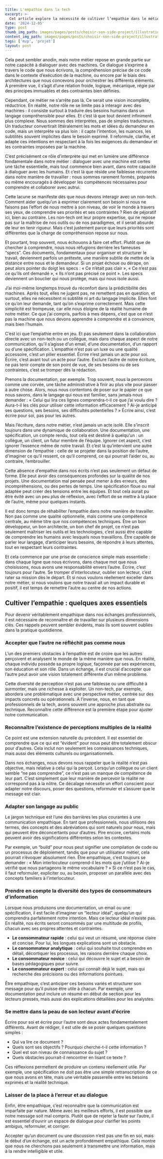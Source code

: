 ```yaml
---
title: L'empathie dans la tech
excerpt: >-
  Cet article explore la nécessité de cultiver l’empathie dans le métier de la tech, en soulignant l’importance de comprendre l’autre pour mieux communiquer, rédiger et collaborer, que ce soit avec des humains ou des machines.
date: '2024-12-05'
type: post
thumb_img_path: images/pages/posts/choisir-son-side-project/illustration.jpeg
content_img_path: images/pages/posts/choisir-son-side-project/illustration.jpeg
tags: ['mvp', 'projet']
layout: post
---
```

Cela peut sembler anodin, mais notre métier repose en grande partie sur notre capacité à dialoguer avec des machines. Ce dialogue s’exprime à travers le code que nous écrivons, la compréhension précise de ce code dans le contexte d’exécution de la machine, ou encore par le biais des architectures que nous concevons pour orchestrer les différents éléments. À première vue, il s’agit d’une relation froide, logique, mécanique, régie par des principes immuables et des contraintes bien définies.

Cependant, ce métier ne s’arrête pas là. Ce serait une vision incomplète, réductrice. En réalité, notre rôle ne se limite pas à interagir avec des machines : il consiste surtout à traduire des besoins humains dans un langage compréhensible pour elles. Et c’est là que tout devient infiniment plus complexe. Nous sommes des interprètes, pas de simples traducteurs. Un traducteur convertirait littéralement les mots et idées du demandeur en code, mais un interprète va plus loin : il capte l’intention, les nuances, les subtilités souvent implicites dans le besoin exprimé. Il reformule, clarifie, et adapte ces intentions en respectant à la fois les exigences du demandeur et les contraintes imposées par la machine.

C’est précisément ce rôle d’interprète qui met en lumière une différence fondamentale dans notre métier : dialoguer avec une machine est certes une tâche essentielle, mais tout commence bien avant, dans notre capacité à dialoguer avec les humains. Et c’est là que réside une faiblesse récurrente dans notre manière de travailler : nous sommes rarement formés, préparés ou même encouragés à développer les compétences nécessaires pour comprendre et collaborer avec autrui.

Cette lacune se manifeste dès que nous devons interagir avec un non-tech. Comment aider quelqu’un à exprimer clairement son besoin si nous ne faisons pas l’effort de nous mettre à son niveau, de voir le monde à travers ses yeux, de comprendre ses priorités et ses contraintes ? Rien de péjoratif ici, bien au contraire. Les non-tech ont leur propre expertise, qui ne repose pas sur la maîtrise de nos outils ou de nos paradigmes, et il serait absurde de leur en tenir rigueur. Mais c’est justement parce que leurs priorités sont différentes que la charge de compréhension repose sur nous.

Et pourtant, trop souvent, nous échouons à faire cet effort. Plutôt que de chercher à comprendre, nous nous réfugions derrière les fameuses “specs”. Ces documents, fondamentaux pour organiser et structurer le travail, deviennent parfois un prétexte, une manière subtile de mettre de la distance entre nous et le demandeur. Si un projet échoue ou dérape, on peut alors pointer du doigt les specs : « Ce n’était pas clair », « Ce n’est pas ce qu’ils ont demandé », « Ils n’ont pas précisé ce point ». Les specs deviennent un bouclier qui nous protège, mais qui nous isole aussi.

J’ai moi-même longtemps trouvé du réconfort dans la prédictibilité des machines. Après tout, elles ne jugent pas, ne remettent pas en question, et surtout, elles ne nécessitent ni subtilité ni art du langage implicite. Elles font ce qu’on leur demande, tant qu’on s’exprime correctement. Mais cette simplicité est trompeuse, car elle nous éloigne de la réalité humaine de notre métier. Ce que j’ai compris, parfois à mes dépens, c’est que ce n’est pas la machine que nous devons apprendre à comprendre et à convaincre, mais bien l’humain.

C’est ici que l’empathie entre en jeu. Et pas seulement dans la collaboration directe avec un non-tech ou un collègue, mais dans chaque aspect de notre communication, qu’il s’agisse d’un email, d’une documentation, d’un rapport ou d’une spécification. L’empathie n’est pas un luxe ou une qualité accessoire, c’est un pilier essentiel. Écrire n’est jamais un acte pour soi. Écrire, c’est avant tout un acte pour l’autre. Exclure l’autre de notre écriture, ne pas tenir compte de son point de vue, de ses besoins ou de ses contraintes, c’est se tromper dès la rédaction.

Prenons la documentation, par exemple. Trop souvent, nous la percevons comme une corvée, une tâche administrative à finir au plus vite pour passer à autre chose. Alors, nous nous contentons de poser sur le papier ce que nous savons, dans le langage qui nous est familier, sans jamais nous demander : « Celui qui lira ces lignes comprendra-t-il ce que j’ai voulu dire ? Aura-t-il les clés pour utiliser cette information efficacement ? Ai-je anticipé ses questions, ses besoins, ses difficultés potentielles ? » Écrire ainsi, c’est écrire pour soi, pas pour les autres.

Mais l’écriture, dans notre métier, n’est jamais un acte isolé. Elle s’inscrit toujours dans une dynamique de collaboration. Une documentation, une spécification, un compte rendu, tout cela est destiné à quelqu’un : un collègue, un client, un futur membre de l’équipe. Ignorer cet aspect, c’est ignorer l’essence même de notre travail. Et c’est là qu’intervient une autre dimension de l’empathie : celle de se projeter dans la position de l’autre, d’imaginer ce qu’il ressent, ce qu’il comprend, ce qui pourrait l’aider ou, au contraire, l’embrouiller.

Cette absence d’empathie dans nos écrits n’est pas seulement un défaut de forme. Elle peut avoir des conséquences profondes sur la qualité de nos projets. Une documentation mal pensée peut mener à des erreurs, des incompréhensions, ou des pertes de temps. Une spécification floue ou mal adaptée peut créer des tensions entre les équipes. Et tout cela aurait pu être évité avec un peu plus de réflexion, avec l’effort de se mettre à la place de l’autre, même pour quelques instants.

Il est donc temps de réhabiliter l’empathie dans notre manière de travailler. Non pas comme une qualité optionnelle, mais comme une compétence centrale, au même titre que nos compétences techniques. Être un bon développeur, un bon architecte, un bon chef de projet, ce n’est pas seulement maîtriser les outils et les technologies, c’est aussi être capable de comprendre les humains avec lesquels nous travaillons. Être capable de parler leur langage, d’anticiper leurs besoins, de répondre à leurs attentes, tout en respectant leurs contraintes.

Et cela commence par une prise de conscience simple mais essentielle : dans chaque ligne que nous écrivons, dans chaque mot que nous choisissons, nous avons une responsabilité envers l’autre. Écrire, c’est toujours pour l’autre. Se tromper d’interlocuteur, oublier son lecteur, c’est rater sa mission dès le départ. Et si nous voulons réellement exceller dans notre métier, si nous voulons que notre travail ait un impact durable et positif, il est temps de remettre l’autre au centre de nos actions.

## Cultiver l’empathie : quelques axes essentiels

Pour devenir véritablement empathique dans nos échanges professionnels, il est nécessaire de reconnaître et de travailler sur plusieurs dimensions clés. Ces rappels peuvent sembler évidents, mais ils sont souvent oubliés dans la pratique quotidienne.

### Accepter que l’autre ne réfléchit pas comme nous

L’un des premiers obstacles à l’empathie est de croire que les autres perçoivent et analysent le monde de la même manière que nous. En réalité, chaque individu possède sa propre logique, façonnée par ses expériences, son éducation et son rôle. Dans un échange, il est crucial d’accepter que l’autre peut avoir une vision totalement différente d’un même problème.

Cette diversité de perception n’est pas une faiblesse ou une difficulté à surmonter, mais une richesse à exploiter. Un non-tech, par exemple, abordera une problématique avec une perspective métier, centrée sur des impacts concrets ou opérationnels. À l’inverse, nous, en tant que professionnels de la tech, avons souvent une approche plus abstraite ou technique. Reconnaître cette différence est la première étape pour ajuster notre communication.

### Reconnaître l’existence de perceptions multiples de la réalité

Ce point est une extension naturelle du précédent. Il est essentiel de comprendre que ce qui est “évident” pour nous peut être totalement obscur pour d’autres. Cela inclut non seulement les connaissances techniques, mais aussi des éléments culturels ou organisationnels.

Dans nos échanges, nous devons nous rappeler que la réalité n’est pas objective, mais relative à celui qui la perçoit. Lorsqu’un collègue ou un client semble “ne pas comprendre”, ce n’est pas un manque de compétence de leur part. C’est simplement que leur manière de percevoir la réalité ne correspond pas à la nôtre. Ce décalage nécessite un effort conscient pour adapter notre discours, poser des questions, reformuler et s’assurer que le message est clair.

### Adapter son langage au public

Le jargon technique est l’une des barrières les plus courantes à une communication empathique. En tant que professionnels, nous utilisons des termes, des concepts et des abréviations qui sont naturels pour nous, mais qui peuvent être déconcertants pour d’autres. Pire encore, certains mots peuvent avoir des significations différentes selon les contextes.

Par exemple, un “build” pour nous peut signifier une compilation de code ou un processus de déploiement, tandis que pour un utilisateur métier, cela pourrait n’évoquer absolument rien. Être empathique, c’est toujours se demander : « Mon interlocuteur comprend-il les mots que j’utilise ? Ai-je vérifié que nous partageons le même vocabulaire ? » Si ce n’est pas le cas, il faut reformuler, expliciter ou, au besoin, proposer un parallèle avec des concepts familiers à l’interlocuteur.

### Prendre en compte la diversité des types de consommateurs d’information

Lorsque nous produisons une documentation, un email ou une spécification, il est facile d’imaginer un “lecteur idéal”, quelqu’un qui comprendra parfaitement notre intention. Mais ce lecteur idéal n’existe pas. En réalité, nos écrits seront consommés par une multitude de profils, chacun avec ses propres attentes et contraintes.

- **Le consommateur rapide** : celui qui veut un résumé, une réponse claire et concise. Pour lui, les longues explications sont un obstacle.
- **Le consommateur analytique** : celui qui souhaite tout comprendre en détail, décortiquer les processus, les raisons derrière chaque choix.
- **Le consommateur novice** : celui qui découvre le sujet et a besoin de bases pédagogiques pour suivre.
- **Le consommateur expert** : celui qui connaît déjà le sujet, mais qui recherche des précisions ou des informations pointues.

Être empathique, c’est anticiper ces besoins variés et structurer son message pour qu’il puisse être utile à chacun. Par exemple, une documentation peut inclure un résumé en début de section pour les lecteurs pressés, mais aussi des explications détaillées pour les analystes.

### Se mettre dans la peau de son lecteur avant d’écrire

Écrire pour soi et écrire pour l’autre sont deux actes fondamentalement différents. Avant de rédiger, il est utile de se poser quelques questions simples :

- Qui va lire ce document ?
- Quels sont ses objectifs ? Pourquoi cherche-t-il cette information ?
- Quel est son niveau de connaissance du sujet ?
- Quels obstacles pourrait-il rencontrer en lisant ce texte ?

Ces réflexions permettent de produire un contenu réellement utile. Par exemple, une spécification ne doit pas être une simple retranscription de ce que nous avons en tête, mais une véritable passerelle entre les besoins exprimés et la réalité technique.

### Laisser de la place à l’erreur et au dialogue

Enfin, être empathique, c’est reconnaître que la communication est imparfaite par nature. Même avec les meilleurs efforts, il est possible que notre message soit mal compris. Plutôt que de rejeter la faute sur l’autre, il est essentiel d’ouvrir un espace de dialogue pour clarifier les points ambigus, reformuler, et corriger.

Accepter qu’un document ou une discussion n’est pas une fin en soi, mais le début d’un échange, est un acte profondément empathique. Cela montre que nous ne cherchons pas seulement à transmettre une information, mais à la rendre intelligible et utile.